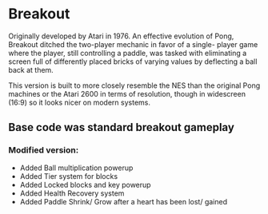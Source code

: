 # Breakout

Originally developed by Atari in 1976. An effective evolution of
Pong, Breakout ditched the two-player mechanic in favor of a single-
player game where the player, still controlling a paddle, was tasked
with eliminating a screen full of differently placed bricks of varying
values by deflecting a ball back at them.

This version is built to more closely resemble the NES than
the original Pong machines or the Atari 2600 in terms of
resolution, though in widescreen (16:9) so it looks nicer on modern systems.

## Base code was standard breakout gameplay

### Modified version:

+ Added Ball multiplication powerup
+ Added Tier system for blocks
+ Added Locked blocks and key powerup
+ Added Health Recovery system
+ Added Paddle Shrink/ Grow after a heart has been lost/ gained
